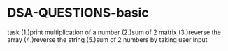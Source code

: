 # DSA-QUESTIONS-basic
task 
(1.)print multiplication of a number
(2.)sum of 2 matrix
(3.)reverse the array
(4.)reverse the string
(5.)sum of 2 numbers by taking user input
